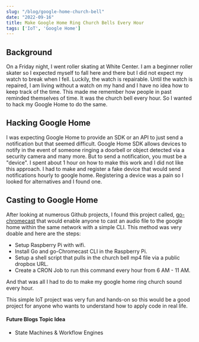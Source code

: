 ```yaml
---
slug: "/blog/google-home-church-bell"
date: "2022-09-16"
title: Make Google Home Ring Church Bells Every Hour
tags: ['IoT', 'Google Home']
---
```


## Background

On a Friday night, I went roller skating at White Center. I am a beginner roller skater so I expected myself to fall here and there but I did not expect my watch to break when I fell. Luckily, the watch is repairable. Until the watch is repaired, I am living without a watch on my hand and I have no idea how to keep track of the time. This made me remember how people in past reminded themselves of time. It was the church bell every hour. So I wanted to hack my Google Home to do the same.


## Hacking Google Home
I was expecting Google Home to provide an SDK or an API to just send a notification but that seemed difficult. Google Home SDK allows devices to notify in the event of someone ringing a doorbell or object detected via a security camera and many more. But to send a notification, you must be a "device". I spent about 1 hour on how to make this work and I did not like this approach. I had to make and register a fake device that would send notifications hourly to google home. Registering a device was a pain so I looked for alternatives and I found one.

## Casting to Google Home
After looking at numerous Github projects, I found this project called, [go-chromecast](https://github.com/vishen/go-chromecast) that would enable anyone to cast an audio file to the google home within the same network with a simple CLI. This method was very doable and here are the steps:

- Setup Raspberry Pi with wifi.
- Install Go and go-Chromecast CLI in the Raspberry Pi.
- Setup a shell script that pulls in the church bell mp4 file via a public dropbox URL. 
- Create a CRON Job to run this command every hour from 6 AM - 11 AM.

And that was all I had to do to make my google home ring church sound every hour. 

This simple IoT project was very fun and hands-on so this would be a good project for anyone who wants to understand how to apply code in real life. 


#### Future Blogs Topic Idea
- State Machines & Workflow Engines
